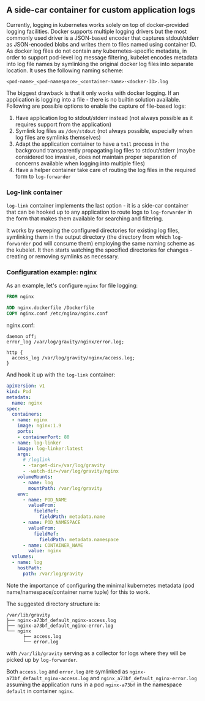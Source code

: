 ## A side-car container for custom application logs

Currently, logging in kubernetes works solely on top of docker-provided logging facilities.
Docker supports multiple logging drivers but the most commonly used driver is a JSON-based encoder that captures
stdout/stderr as JSON-encoded blobs and writes them to files named using container ID.
As docker log files do not contain any kubernetes-specific metadata, in order to support pod-level log message filtering,
kubelet encodes metadata into log file names by symlinking the original docker log files into separate location.
It uses the following naming scheme:

  ```
  <pod-name>_<pod-namespace>_<container-name>-<docker-ID>.log
  ```
The biggest drawback is that it only works with docker logging. If an application is logging into a file - there is no
builtin solution available.
Following are possible options to enable the capture of file-based logs:

  1. Have application log to stdout/stderr instead (not always possible as it requires support from the application)
  1. Symlink log files as `/dev/stdout` (not always possible, especially when log files are symlinks themselves)
  1. Adapt the application container to have a `tail` process in the background transparently propagating log files to stdout/stderr (maybe considered too invasive, does not maintain proper separation of concerns available when logging into multiple files)
  1. Have a helper container take care of routing the log files in the required form to `log-forwarder`

### Log-link container

`log-link` container implements the last option - it is a side-car container that can be hooked up to any application
to route logs to `log-forwarder` in the form that makes them available for searching and filtering.

It works by sweeping the configured directories for existing log files, symlinking them in the output directory
(the directory from which `log-forwarder` pod will consume them) employing the same naming scheme as the kubelet.
It then starts watching the specified directories for changes - creating or removing symlinks as necessary.

### Configuration example: nginx

As an example, let's configure `nginx` for file logging:

```Dockerfile
FROM nginx

ADD nginx.dockerfile /Dockerfile
COPY nginx.conf /etc/nginx/nginx.conf
```

nginx.conf:

```
daemon off;
error_log /var/log/gravity/nginx/error.log;

http {
  access_log /var/log/gravity/nginx/access.log;
}
```

And hook it up with the `log-link` container:
```yaml
apiVersion: v1
kind: Pod
metadata:
  name: nginx
spec:
  containers:
  - name: nginx
    image: nginx:1.9
    ports:
    - containerPort: 80
  - name: log-linker
    image: log-linker:latest
    args:
      # /loglink
      - -target-dir=/var/log/gravity
      - -watch-dir=/var/log/gravity/nginx
    volumeMounts:
      - name: log
        mountPath: /var/log/gravity
    env:
      - name: POD_NAME
        valueFrom:
          fieldRef:
            fieldPath: metadata.name
      - name: POD_NAMESPACE
        valueFrom:
          fieldRef:
            fieldPath: metadata.namespace
      - name: CONTAINER_NAME
        value: nginx
  volumes:
  - name: log
    hostPath:
      path: /var/log/gravity
```

Note the importance of configuring the minimal kubernetes metadata (pod name/namespace/container name tuple) for this to work.

The suggested directory structure is:
```
/var/lib/gravity
├── nginx-a73bf_default_nginx-access.log
├── nginx-a73bf_default_nginx-error.log
└── nginx
      ├── access.log
      └── error.log

```
with `/var/lib/gravity` serving as a collector for logs where they will be picked up by `log-forwarder`.

Both `access.log` and `error.log` are symlinked as `nginx-a73bf_default_nginx-access.log` and `nginx_a73bf_default_nginx-error.log` assuming the application runs in a pod `nginx-a73bf` in the namespace `default` in container `nginx`.


